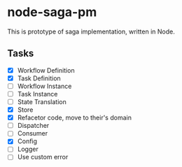 # node-saga-pm

This is prototype of saga implementation, written in Node.

## Tasks

- [x] Workflow Definition
- [x] Task Definition
- [ ] Workflow Instance
- [ ] Task Instance
- [ ] State Translation
- [x] Store
- [x] Refacetor code, move to their's domain
- [ ] Dispatcher
- [ ] Consumer
- [x] Config
- [ ] Logger
- [ ] Use custom error
